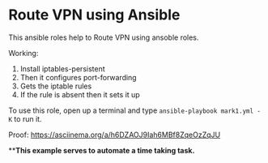 # Route VPN using Ansible


This ansible roles help to Route VPN using ansoble roles.

Working:
1) Install iptables-persistent
2) Then it configures port-forwarding
3) Gets the iptable rules
4) If the rule is absent then it sets it up

To use this role, open up a terminal and type
`ansible-playbook mark1.yml -K` to run it.

Proof: https://asciinema.org/a/h6DZAOJ9Iah6MBf8ZqeOzZqJU

****This example serves to automate a time taking task.**
